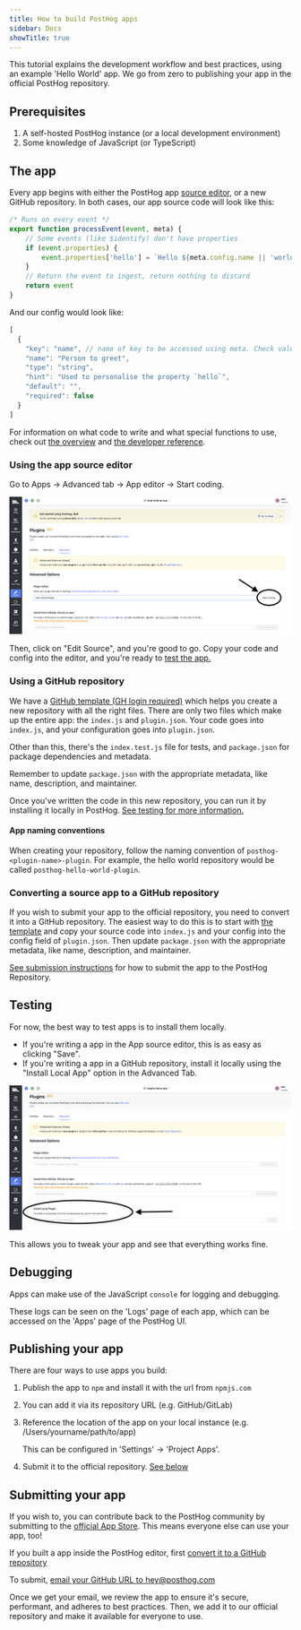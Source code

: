 ```yaml
---
title: How to build PostHog apps
sidebar: Docs
showTitle: true
---
```


This tutorial explains the development workflow and best practices, using an example 'Hello World' app. We go from zero to publishing your app in the official PostHog repository.

## Prerequisites

1. A self-hosted PostHog instance (or a local development environment)
1. Some knowledge of JavaScript (or TypeScript)

## The app

Every app begins with either the PostHog app [source editor](#using-the-plugin-source-editor), or a new GitHub repository. In both cases, our app source code will look like this:

```js
/* Runs on every event */
export function processEvent(event, meta) {
    // Some events (like $identify) don't have properties
    if (event.properties) {
        event.properties['hello'] = `Hello ${meta.config.name || 'world'}`
    }
    // Return the event to ingest, return nothing to discard  
    return event
}
```

And our config would look like:

```js
[
  {
    "key": "name", // name of key to be accessed using meta. Check value using `meta.config.name`
    "name": "Person to greet",
    "type": "string",
    "hint": "Used to personalise the property `hello`",
    "default": "",
    "required": false
  }
]
```

For information on what code to write and what special functions to use, check out [the overview](/docs/apps/build) and [the developer reference](/docs/apps/build/reference).

### Using the app source editor

Go to Apps -> Advanced tab -> App editor -> Start coding.

![App editor location](../../../images/plugins/plugin-editor-location.png)

Then, click on "Edit Source", and you're good to go. Copy your code and config into the editor, and you're ready to [test the app.](#testing)

### Using a GitHub repository

We have a [GitHub template (GH login required)](https://github.com/PostHog/posthog-plugin-starter-kit/generate) which helps you create a new repository with all the right files. There are only two files which make up the entire app: the `index.js` and `plugin.json`. Your code goes into `index.js`, and your configuration goes into `plugin.json`.

Other than this, there's the `index.test.js` file for tests, and `package.json` for package dependencies and metadata.

Remember to update `package.json` with the appropriate metadata, like name, description, and maintainer.

Once you've written the code in this new repository, you can run it by installing it locally in PostHog. [See testing for more information.](#testing)

#### App naming conventions

When creating your repository, follow the naming convention of `posthog-<plugin-name>-plugin`. For example, the hello world  repository would be called `posthog-hello-world-plugin`.

### Converting a source app to a GitHub repository

If you wish to submit your app to the official repository, you need to convert it into a GitHub repository. The easiest way to do this is to start with [the template](https://github.com/PostHog/posthog-plugin-starter-kit/generate) and copy your source code into `index.js` and your config into the config field of `plugin.json`. Then update `package.json` with the appropriate metadata, like name, description, and maintainer.

[See submission instructions](#submitting-your-plugin) for how to submit the app to the PostHog Repository.

## Testing

For now, the best way to test apps is to install them locally. 

- If you're writing a app in the App source editor, this is as easy as clicking "Save".
- If you're writing a app in a GitHub repository, install it locally using the "Install Local App" option in the Advanced Tab.

![Install app location](../../../images/plugins/install-plugin-location.png)

This allows you to tweak your app and see that everything works fine.

## Debugging

Apps can make use of the JavaScript `console` for logging and debugging. 

These logs can be seen on the 'Logs' page of each app, which can be accessed on the 'Apps' page of the PostHog UI.

## Publishing your app

There are four ways to use apps you build:

1. Publish the app to `npm` and install it with the url from `npmjs.com` 
1. You can add it via its repository URL (e.g. GitHub/GitLab)
1. Reference the location of the app on your local instance (e.g. /Users/yourname/path/to/app)  

    This can be configured in 'Settings' -> 'Project Apps'.
1. Submit it to the official repository. [See below](#submitting-your-plugin) 

## Submitting your app

If you wish to, you can contribute back to the PostHog community by submitting to the [official App Store](/apps). This means everyone else can use your app, too!

If you built a app inside the PostHog editor, first [convert it to a GitHub repository](#converting-a-source-plugin-to-a-github-repository)

To submit, [email your GitHub URL to hey@posthog.com](mailto:hey@posthog.com?subject=Submit%20Plugin%20to%20Repository&body=Plugin%20GitHub%20link%3A)

Once we get your email, we review the app to ensure it's secure, performant, and adheres to best practices. Then, we add it to our official repository and make it available for everyone to use.
